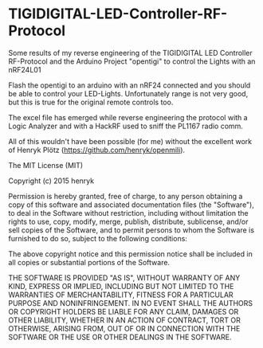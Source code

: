 # TIGIDIGITAL-LED-Controller-RF-Protocol
Some results of my reverse engineering of the TIGIDIGITAL LED Controller RF-Protocol and the Arduino Project "opentigi" to control the Lights with an nRF24L01

Flash the opentigi to an arduino with an nRF24 connected and you should be able to control your LED-Lights.
Unfortunately range is not very good, but this is true for the original remote controls too.

The excel file has emerged while reverse engineering the protocol with a Logic Analyzer and with a HackRF used to sniff the PL1167 radio comm.

All of this wouldn't have been possible (for me) without the excellent work of Henryk Plötz (https://github.com/henryk/openmili).


The MIT License (MIT)

Copyright (c) 2015 henryk

Permission is hereby granted, free of charge, to any person obtaining a copy
of this software and associated documentation files (the "Software"), to deal
in the Software without restriction, including without limitation the rights
to use, copy, modify, merge, publish, distribute, sublicense, and/or sell
copies of the Software, and to permit persons to whom the Software is
furnished to do so, subject to the following conditions:

The above copyright notice and this permission notice shall be included in all
copies or substantial portions of the Software.

THE SOFTWARE IS PROVIDED "AS IS", WITHOUT WARRANTY OF ANY KIND, EXPRESS OR
IMPLIED, INCLUDING BUT NOT LIMITED TO THE WARRANTIES OF MERCHANTABILITY,
FITNESS FOR A PARTICULAR PURPOSE AND NONINFRINGEMENT. IN NO EVENT SHALL THE
AUTHORS OR COPYRIGHT HOLDERS BE LIABLE FOR ANY CLAIM, DAMAGES OR OTHER
LIABILITY, WHETHER IN AN ACTION OF CONTRACT, TORT OR OTHERWISE, ARISING FROM,
OUT OF OR IN CONNECTION WITH THE SOFTWARE OR THE USE OR OTHER DEALINGS IN THE
SOFTWARE.
